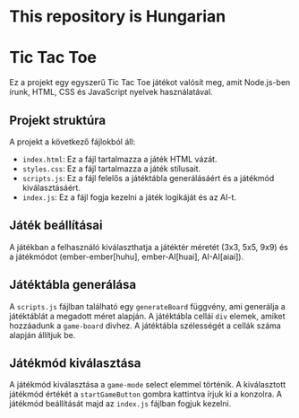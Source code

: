 # This repository is Hungarian

# Tic Tac Toe

Ez a projekt egy egyszerű Tic Tac Toe játékot valósít meg, amit Node.js-ben írunk, HTML, CSS és JavaScript nyelvek használatával.

## Projekt struktúra

A projekt a következő fájlokból áll:

- `index.html`: Ez a fájl tartalmazza a játék HTML vázát.
- `styles.css`: Ez a fájl tartalmazza a játék stílusait.
- `scripts.js`: Ez a fájl felelős a játéktábla generálásáért és a játékmód kiválasztásáért.
- `index.js`: Ez a fájl fogja kezelni a játék logikáját és az AI-t.

## Játék beállításai

A játékban a felhasználó kiválaszthatja a játéktér méretét (3x3, 5x5, 9x9) és a játékmódot (ember-ember[huhu], ember-AI[huai], AI-AI[aiai]).

## Játéktábla generálása

A `scripts.js` fájlban található egy `generateBoard` függvény, ami generálja a játéktáblát a megadott méret alapján. A játéktábla cellái `div` elemek, amiket hozzáadunk a `game-board` divhez. A játéktábla szélességét a cellák száma alapján állítjuk be.

## Játékmód kiválasztása

A játékmód kiválasztása a `game-mode` select elemmel történik. A kiválasztott játékmód értékét a `startGameButton` gombra kattintva írjuk ki a konzolra. A játékmód beállítását majd az `index.js` fájlban fogjuk kezelni.
